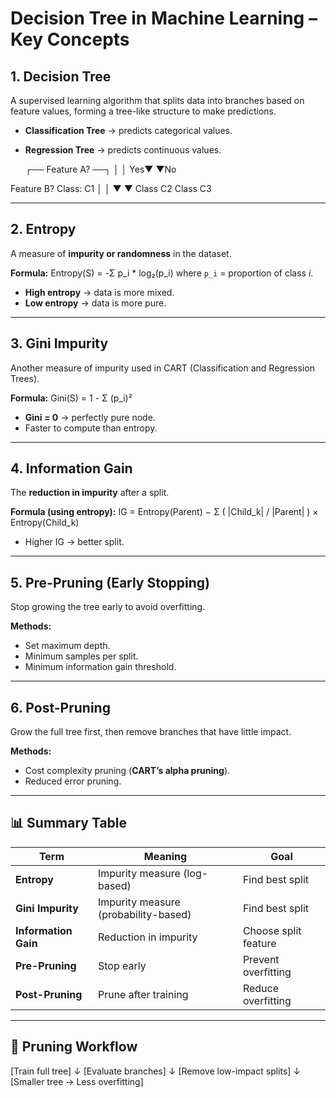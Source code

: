 # Decision Tree in Machine Learning – Key Concepts

## 1. Decision Tree
A supervised learning algorithm that splits data into branches based on feature values, forming a tree-like structure to make predictions.

- **Classification Tree** → predicts categorical values.  
- **Regression Tree** → predicts continuous values.

     ┌── Feature A? ──┐
     │               │
  Yes▼               ▼No

  
Feature B? Class: C1
│ │
▼ ▼
Class C2 Class C3


---

## 2. Entropy
A measure of **impurity or randomness** in the dataset.

**Formula:**
Entropy(S) = -Σ p_i * log₂(p_i)
where `p_i` = proportion of class *i*.

- **High entropy** → data is more mixed.  
- **Low entropy** → data is more pure.

---

## 3. Gini Impurity
Another measure of impurity used in CART (Classification and Regression Trees).

**Formula:**
Gini(S) = 1 - Σ (p_i)²
- **Gini = 0** → perfectly pure node.  
- Faster to compute than entropy.

---

## 4. Information Gain
The **reduction in impurity** after a split.

**Formula (using entropy):**
IG = Entropy(Parent) − Σ ( |Child_k| / |Parent| ) × Entropy(Child_k)
- Higher IG → better split.

---

## 5. Pre-Pruning (Early Stopping)
Stop growing the tree early to avoid overfitting.

**Methods:**
- Set maximum depth.  
- Minimum samples per split.  
- Minimum information gain threshold.

---

## 6. Post-Pruning
Grow the full tree first, then remove branches that have little impact.

**Methods:**
- Cost complexity pruning (**CART’s alpha pruning**).  
- Reduced error pruning.

---

## 📊 Summary Table

| Term               | Meaning                              | Goal                  |
|--------------------|--------------------------------------|-----------------------|
| **Entropy**        | Impurity measure (log-based)         | Find best split       |
| **Gini Impurity**  | Impurity measure (probability-based) | Find best split       |
| **Information Gain** | Reduction in impurity              | Choose split feature  |
| **Pre-Pruning**    | Stop early                           | Prevent overfitting   |
| **Post-Pruning**   | Prune after training                 | Reduce overfitting    |

---

## 🌳 Pruning Workflow
[Train full tree]
↓
[Evaluate branches]
↓
[Remove low-impact splits]
↓
[Smaller tree → Less overfitting]
